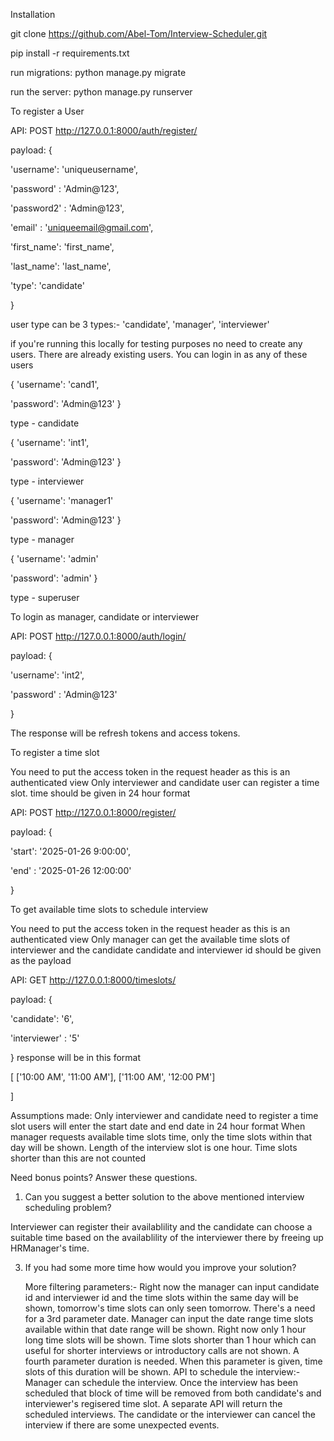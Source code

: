 Installation

git clone https://github.com/Abel-Tom/Interview-Scheduler.git

pip install -r requirements.txt

run migrations: python manage.py migrate

run the server: python manage.py runserver


To register a User

API: POST http://127.0.0.1:8000/auth/register/

payload: {

  'username': 'uniqueusername',
  
  'password' : 'Admin@123',
  
  'password2' : 'Admin@123',
  
  'email' : 'uniqueemail@gmail.com',
  
  'first_name': 'first_name',
  
  'last_name': 'last_name',
  
  'type': 'candidate'
  
  
}

user type can be 3 types:- 'candidate', 'manager', 'interviewer'

if you're running this locally for testing purposes no need to create any users. There are already existing users. You can login in as any of these users

{
  'username': 'cand1',
  
  'password': 'Admin@123'
}

type - candidate

{
  'username': 'int1',
  
  'password': 'Admin@123'
}

type - interviewer

{
  'username': 'manager1'
  
  'password': 'Admin@123'
}

type - manager

{
  'username': 'admin'
  
  'password': 'admin'
}

type - superuser



To login as manager, candidate or interviewer


API: POST http://127.0.0.1:8000/auth/login/

payload: {

  'username': 'int2',
  
  'password' : 'Admin@123'
  
  
}

The response will be refresh tokens and access tokens. 



To register a time slot


You need to put the access token in the request header as this is an authenticated view
Only interviewer and candidate user can register a time slot.
time should be given in 24 hour format

API: POST http://127.0.0.1:8000/register/

payload: {

  'start': '2025-01-26 9:00:00',
  
  'end' : '2025-01-26 12:00:00'
  
  
}

To get available time slots to schedule interview


You need to put the access token in the request header as this is an authenticated view
Only manager can get the available time slots of interviewer and the candidate
candidate and interviewer id should be given as the payload

API: GET http://127.0.0.1:8000/timeslots/


payload: {

  'candidate': '6',
  
  'interviewer' : '5'
  
  
}
response will be in this format 

[
 ['10:00 AM', '11:00 AM'],
 ['11:00 AM', '12:00 PM']
 
]

Assumptions made:
Only interviewer and candidate need to register a time slot
users will enter the start date and end date in 24 hour format
When manager requests available time slots time, only the time slots within that day will be shown.
Length of the interview slot is one hour. Time slots shorter than this are not counted

Need bonus points? Answer these questions.
1. Can you suggest a better solution to the above mentioned interview scheduling
problem?

Interviewer can register their availablility and the candidate can choose a suitable time based on the availablility of the interviewer there by freeing up HRManager's time.

3. If you had some more time how would you improve your solution?

   More filtering parameters:- Right now the manager can input candidate id and interviewer id and the time slots within the same day will be shown, tomorrow's time slots can only seen tomorrow. There's a need for a 3rd parameter date. Manager can input the date range
   time slots available within that date range will be shown. Right now only 1 hour long time slots will be shown. Time slots shorter than 1 hour which can useful for shorter interviews or introductory calls are not shown. A fourth parameter duration is needed. When
   this parameter is given, time slots of this duration will be shown.
   API to schedule the interview:- Manager can schedule the interview. Once the interview has been scheduled that block of time will be removed from both candidate's and interviewer's regisered time slot. A separate API will return the scheduled interviews.
   The candidate or the interviewer can cancel the interview if there are some unexpected events.
